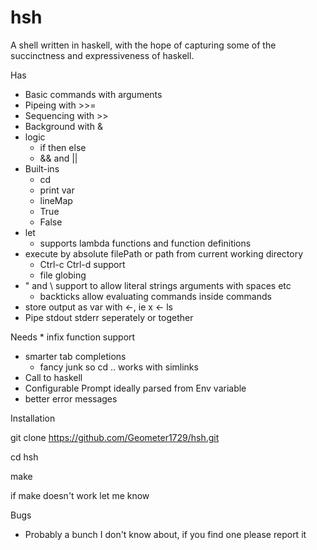 # hsh
A shell written in haskell, with the hope of capturing some of the succinctness and expressiveness of haskell.

Has
  * Basic commands with arguments
  * Pipeing with >>=
  * Sequencing with >>
  * Background with &
  * logic 
    * if then else 
    * && and ||
  * Built-ins
    * cd 
    * print var 
    * lineMap
    * True
    * False
  * let
    * supports lambda functions and function definitions
  * execute by absolute filePath or path from current working directory
	* Ctrl-c Ctrl-d support
	* file globing
  * " and \\ support to allow literal strings arguments with spaces etc
	* backticks allow evaluating commands inside commands
  * store output as var with <-, ie x <- ls
  * Pipe stdout stderr seperately or together

Needs
	* infix function support
  * smarter tab completions
	* fancy junk so cd .. works with simlinks 
  * Call to haskell
  * Configurable Prompt ideally parsed from Env variable
  * better error messages

Installation

git clone https://github.com/Geometer1729/hsh.git

cd hsh

make 

if make doesn't work let me know

Bugs
  * Probably a bunch I don't know about, if you find one please report it
